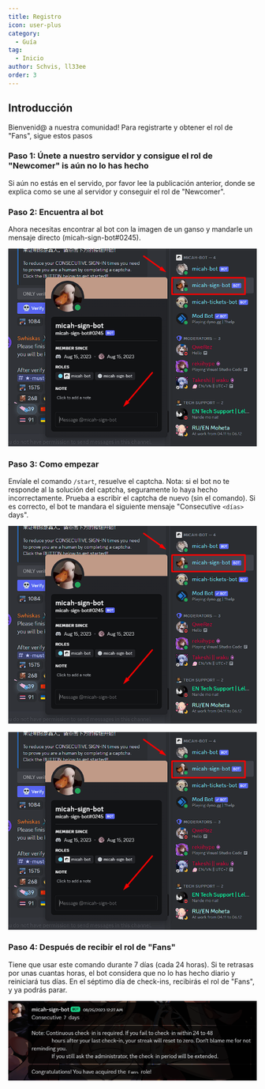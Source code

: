 ```yaml
---
title: Registro
icon: user-plus
category:
  - Guía
tag:
  - Inicio
author: Schvis, ll33ee
order: 3
---
```


## Introducción

Bienvenid@ a nuestra comunidad! Para registrarte y obtener el rol de "Fans", sigue estos pasos

### Paso 1: Únete a nuestro servidor y consigue el rol de "Newcomer" is aún no lo has hecho

Si aún no estás en el servido, por favor lee la publicación anterior, donde se explica como se une al servidor y conseguir el rol de "Newcomer".

### Paso 2: Encuentra al bot

Ahora necesitas encontrar al bot con la imagen de un ganso y mandarle un mensaje directo (micah-sign-bot#0245).

![Sign-in](/assets/images/docs/202312/signin1.png)

### Paso 3: Como empezar

Envíale el comando `/start`, resuelve el captcha. Nota: si el bot no te responde al la solución del captcha, seguramente lo haya hecho incorrectamente. Prueba a escribir el captcha de nuevo (sin el comando). Si es correcto, el bot te mandara el siguiente mensaje "Consecutive `<días>` days".

![Sign-in](/assets/images/docs/202312/signin1.png)

![Sign-in](/assets/images/docs/202312/signin1.png)

### Paso 4: Después de recibir el rol de "Fans"

Tiene que usar este comando durante 7 días (cada 24 horas). Si te retrasas por unas cuantas horas, el bot considera que no lo has hecho diario y reiniciará tus días. En el séptimo día de check-ins, recibirás el rol de "Fans", y ya podrás parar.

![Sign-in](/assets/images/docs/202312/signin4.png)